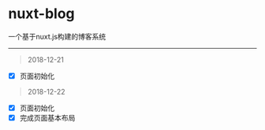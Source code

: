 # nuxt-blog

一个基于nuxt.js构建的博客系统


---

> 2018-12-21

- [x] 页面初始化

> 2018-12-22

- [x] 页面初始化
- [x] 完成页面基本布局
